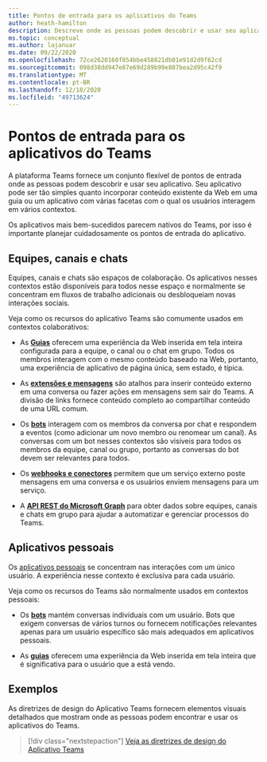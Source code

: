 ```yaml
---
title: Pontos de entrada para os aplicativos do Teams
author: heath-hamilton
description: Descreve onde as pessoas podem descobrir e usar seu aplicativo no Teams.
ms.topic: conceptual
ms.author: lajanuar
ms.date: 09/22/2020
ms.openlocfilehash: 72ce2620160f854bbe458821db01e91d2d9f62cd
ms.sourcegitcommit: 098d38dd947e87e69d289b99e807bea2d95c42f9
ms.translationtype: MT
ms.contentlocale: pt-BR
ms.lasthandoff: 12/18/2020
ms.locfileid: "49713624"
---
```

# <a name="entry-points-for-teams-apps"></a>Pontos de entrada para os aplicativos do Teams

A plataforma Teams fornece um conjunto flexível de pontos de entrada onde as pessoas podem descobrir e usar seu aplicativo. Seu aplicativo pode ser tão simples quanto incorporar conteúdo existente da Web em uma guia ou um aplicativo com várias facetas com o qual os usuários interagem em vários contextos.

Os aplicativos mais bem-sucedidos parecem nativos do Teams, por isso é importante planejar cuidadosamente os pontos de entrada do aplicativo.

## <a name="teams-channels-and-chats"></a>Equipes, canais e chats

Equipes, canais e chats são espaços de colaboração. Os aplicativos nesses contextos estão disponíveis para todos nesse espaço e normalmente se concentram em fluxos de trabalho adicionais ou desbloqueiam novas interações sociais.

Veja como os recursos do aplicativo Teams são comumente usados em contextos colaborativos:

* As [**Guias**](~/tabs/what-are-tabs.md) oferecem uma experiência da Web inserida em tela inteira configurada para a equipe, o canal ou o chat em grupo. Todos os membros interagem com o mesmo conteúdo baseado na Web, portanto, uma experiência de aplicativo de página única, sem estado, é típica.

* As [**extensões e mensagens**](~/messaging-extensions/what-are-messaging-extensions.md) são atalhos para inserir conteúdo externo em uma conversa ou fazer ações em mensagens sem sair do Teams. A divisão de links fornece conteúdo completo ao compartilhar conteúdo de uma URL comum.

* Os [**bots**](~/bots/what-are-bots.md) interagem com os membros da conversa por chat e respondem a eventos (como adicionar um novo membro ou renomear um canal). As conversas com um bot nesses contextos são visíveis para todos os membros da equipe, canal ou grupo, portanto as conversas do bot devem ser relevantes para todos.

* Os [**webhooks e conectores**](~/webhooks-and-connectors/what-are-webhooks-and-connectors.md) permitem que um serviço externo poste mensagens em uma conversa e os usuários enviem mensagens para um serviço.

* A [**API REST do Microsoft Graph**](https://docs.microsoft.com/graph/teams-concept-overview) para obter dados sobre equipes, canais e chats em grupo para ajudar a automatizar e gerenciar processos do Teams.

## <a name="personal-apps"></a>Aplicativos pessoais

Os [aplicativos pessoais](~/concepts/design/personal-apps.md) se concentram nas interações com um único usuário. A experiência nesse contexto é exclusiva para cada usuário.

Veja como os recursos do Teams são normalmente usados em contextos pessoais:

* Os [**bots**](~/bots/what-are-bots.md) mantém conversas individuais com um usuário. Bots que exigem conversas de vários turnos ou fornecem notificações relevantes apenas para um usuário específico são mais adequados em aplicativos pessoais.

* As [**guias**](~/tabs/what-are-tabs.md) oferecem uma experiência da Web inserida em tela inteira que é significativa para o usuário que a está vendo.

## <a name="examples"></a>Exemplos

As diretrizes de design do Aplicativo Teams fornecem elementos visuais detalhados que mostram onde as pessoas podem encontrar e usar os aplicativos do Teams.

> [!div class="nextstepaction"]
> [Veja as diretrizes de design do Aplicativo Teams](../concepts/design/design-teams-app-overview.md)
